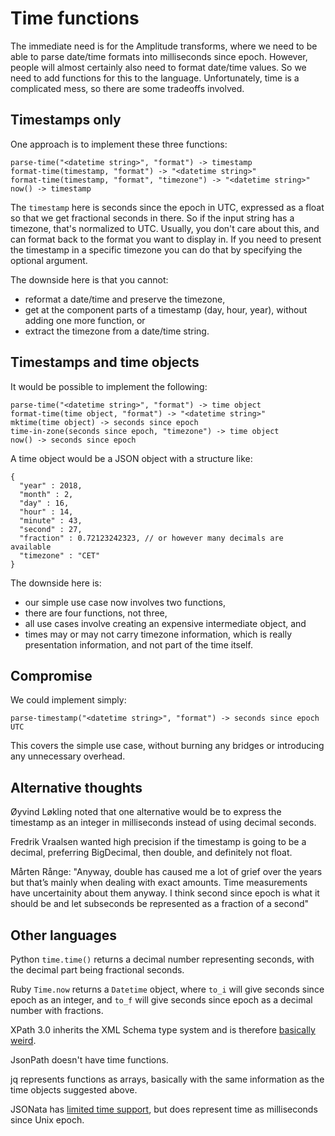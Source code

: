 
# Time functions

The immediate need is for the Amplitude transforms, where we need to
be able to parse date/time formats into milliseconds since epoch.
However, people will almost certainly also need to format date/time
values.  So we need to add functions for this to the language.
Unfortunately, time is a complicated mess, so there are some tradeoffs
involved.

## Timestamps only

One approach is to implement these three functions:

```
parse-time("<datetime string>", "format") -> timestamp
format-time(timestamp, "format") -> "<datetime string>"
format-time(timestamp, "format", "timezone") -> "<datetime string>"
now() -> timestamp
```

The `timestamp` here is seconds since the epoch in UTC, expressed as a
float so that we get fractional seconds in there. So if the input
string has a timezone, that's normalized to UTC. Usually, you don't
care about this, and can format back to the format you want to display
in.  If you need to present the timestamp in a specific timezone you
can do that by specifying the optional argument.

The downside here is that you cannot:
 * reformat a date/time and preserve the timezone,
 * get at the component parts of a timestamp (day, hour, year), without
   adding one more function, or
 * extract the timezone from a date/time string.

## Timestamps and time objects

It would be possible to implement the following:

```
parse-time("<datetime string>", "format") -> time object
format-time(time object, "format") -> "<datetime string>"
mktime(time object) -> seconds since epoch
time-in-zone(seconds since epoch, "timezone") -> time object
now() -> seconds since epoch
```

A time object would be a JSON object with a structure like:

```
{
  "year" : 2018,
  "month" : 2,
  "day" : 16,
  "hour" : 14,
  "minute" : 43,
  "second" : 27,
  "fraction" : 0.72123242323, // or however many decimals are available
  "timezone" : "CET"
}
```

The downside here is:
 * our simple use case now involves two functions,
 * there are four functions, not three,
 * all use cases involve creating an expensive intermediate object, and
 * times may or may not carry timezone information, which is really
   presentation information, and not part of the time itself.

## Compromise

We could implement simply:

```
parse-timestamp("<datetime string>", "format") -> seconds since epoch UTC
```

This covers the simple use case, without burning any bridges or
introducing any unnecessary overhead.

## Alternative thoughts

Øyvind Løkling noted that one alternative would be to express the
timestamp as an integer in milliseconds instead of using decimal
seconds.

Fredrik Vraalsen wanted high precision if the timestamp is going to be
a decimal, preferring BigDecimal, then double, and definitely not float.

Mårten Rånge: "Anyway, double has caused me a lot of grief over the
years but that’s mainly when dealing with exact amounts. Time
measurements have uncertainity about them anyway. I think second since
epoch is what it should be and let subseconds be represented as a
fraction of a second"

## Other languages

Python `time.time()` returns a decimal number representing seconds,
with the decimal part being fractional seconds.

Ruby `Time.now` returns a `Datetime` object, where `to_i` will give
seconds since epoch as an integer, and `to_f` will give seconds since
epoch as a decimal number with fractions.

XPath 3.0 inherits the XML Schema type system and is therefore
[basically weird](https://www.w3.org/TR/xpath-functions-31/#parsing-dates-and-times).

JsonPath doesn't have time functions.

jq represents functions as arrays, basically with the same information
as the time objects suggested above.

JSONata has [limited time
support](http://docs.jsonata.org/string-functions.html#frommillisnumber),
but does represent time as milliseconds since Unix epoch.
